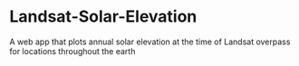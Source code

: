 # Landsat-Solar-Elevation
A web app that plots annual solar elevation at the time of Landsat overpass for locations throughout the earth
